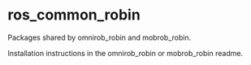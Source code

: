 # ros_common_robin
Packages shared by omnirob_robin and mobrob_robin.

Installation instructions in the omnirob_robin or mobrob_robin readme.
